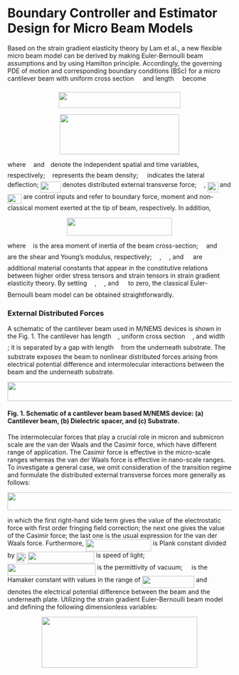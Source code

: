 # Boundary Controller and Estimator Design for Micro Beam Models

Based on the strain gradient elasticity theory by Lam et al., a new flexible micro beam model can be derived by making Euler-Bernoulli beam assumptions and by using Hamilton principle. Accordingly, the governing PDE of motion and corresponding boundary conditions (BSc) for a micro cantilever beam with uniform cross section <img src="/tex/53d147e7f3fe6e47ee05b88b166bd3f6.svg?invert_in_darkmode&sanitize=true" align=middle width=12.32879834999999pt height=22.465723500000017pt/> and length <img src="/tex/ddcb483302ed36a59286424aa5e0be17.svg?invert_in_darkmode&sanitize=true" align=middle width=11.18724254999999pt height=22.465723500000017pt/> become

<p align="center"><img src="/tex/bb6346022ff9e9e659b931d570d586f1.svg?invert_in_darkmode&sanitize=true" align=middle width=274.91768865pt height=35.77743345pt/></p>

<p align="center"><img src="/tex/9b7e99ad70665eacdd43f246f8552706.svg?invert_in_darkmode&sanitize=true" align=middle width=268.45978829999996pt height=90.34160189999999pt/></p>



where <img src="/tex/332cc365a4987aacce0ead01b8bdcc0b.svg?invert_in_darkmode&sanitize=true" align=middle width=9.39498779999999pt height=14.15524440000002pt/> and <img src="/tex/4f4f4e395762a3af4575de74c019ebb5.svg?invert_in_darkmode&sanitize=true" align=middle width=5.936097749999991pt height=20.221802699999984pt/> denote the independent spatial and time variables, respectively; <img src="/tex/6dec54c48a0438a5fcde6053bdb9d712.svg?invert_in_darkmode&sanitize=true" align=middle width=8.49888434999999pt height=14.15524440000002pt/> represents the beam density; <img src="/tex/31fae8b8b78ebe01cbfbe2fe53832624.svg?invert_in_darkmode&sanitize=true" align=middle width=12.210846449999991pt height=14.15524440000002pt/> indicates the lateral deflection; <img src="/tex/c9c2db7f99ad17c2472a4affcb1e265b.svg?invert_in_darkmode&sanitize=true" align=middle width=45.239815499999985pt height=24.65753399999998pt/> denotes distributed external transverse force; <img src="/tex/b8bc815b5e9d5177af01fd4d3d3c2f10.svg?invert_in_darkmode&sanitize=true" align=middle width=12.85392569999999pt height=22.465723500000017pt/>, <img src="/tex/589d535d5d49f9883567e08b36a036ce.svg?invert_in_darkmode&sanitize=true" align=middle width=23.61436769999999pt height=22.465723500000017pt/> and <img src="/tex/b2d45a3069041db007d04b5e55728ec8.svg?invert_in_darkmode&sanitize=true" align=middle width=31.74039164999999pt height=22.465723500000017pt/> are control inputs and refer to boundary force, moment and non-classical moment exerted at the tip of beam, respectively.  In addition,

<p align="center"><img src="/tex/ba06e65f2374efb31e568a0a40237150.svg?invert_in_darkmode&sanitize=true" align=middle width=235.5507033pt height=39.6167739pt/></p>


where <img src="/tex/21fd4e8eecd6bdf1a4d3d6bd1fb8d733.svg?invert_in_darkmode&sanitize=true" align=middle width=8.515988249999989pt height=22.465723500000017pt/> is the area moment of inertia of the beam cross-section; <img src="/tex/07617f9d8fe48b4a7b3f523d6730eef0.svg?invert_in_darkmode&sanitize=true" align=middle width=9.90492359999999pt height=14.15524440000002pt/> and <img src="/tex/84df98c65d88c6adf15d4645ffa25e47.svg?invert_in_darkmode&sanitize=true" align=middle width=13.08219659999999pt height=22.465723500000017pt/> are the shear and Young’s modulus, respectively; <img src="/tex/eba109b17bc735d58ea1086bd55b86e9.svg?invert_in_darkmode&sanitize=true" align=middle width=13.40191379999999pt height=22.831056599999986pt/>,  <img src="/tex/839a0dc412c4f8670dd1064e0d6d412f.svg?invert_in_darkmode&sanitize=true" align=middle width=13.40191379999999pt height=22.831056599999986pt/>, and <img src="/tex/336fefe2418749fabf50594e52f7b776.svg?invert_in_darkmode&sanitize=true" align=middle width=13.40191379999999pt height=22.831056599999986pt/> are additional material constants that appear in the constitutive relations between higher order stress tensors and strain tensors in strain gradient elasticity theory. By setting <img src="/tex/eba109b17bc735d58ea1086bd55b86e9.svg?invert_in_darkmode&sanitize=true" align=middle width=13.40191379999999pt height=22.831056599999986pt/>, <img src="/tex/839a0dc412c4f8670dd1064e0d6d412f.svg?invert_in_darkmode&sanitize=true" align=middle width=13.40191379999999pt height=22.831056599999986pt/>, and <img src="/tex/336fefe2418749fabf50594e52f7b776.svg?invert_in_darkmode&sanitize=true" align=middle width=13.40191379999999pt height=22.831056599999986pt/> to zero, the classical Euler-Bernoulli beam model can be obtained straightforwardly. 



### External Distributed Forces
A schematic of the cantilever beam used in M/NEMS devices is shown in the Fig. 1. The cantilever has length <img src="/tex/ddcb483302ed36a59286424aa5e0be17.svg?invert_in_darkmode&sanitize=true" align=middle width=11.18724254999999pt height=22.465723500000017pt/>, uniform cross section <img src="/tex/53d147e7f3fe6e47ee05b88b166bd3f6.svg?invert_in_darkmode&sanitize=true" align=middle width=12.32879834999999pt height=22.465723500000017pt/>, and width <img src="/tex/4bdc8d9bcfb35e1c9bfb51fc69687dfc.svg?invert_in_darkmode&sanitize=true" align=middle width=7.054796099999991pt height=22.831056599999986pt/>; it is separated by a gap with length <img src="/tex/3cf4fbd05970446973fc3d9fa3fe3c41.svg?invert_in_darkmode&sanitize=true" align=middle width=8.430376349999989pt height=14.15524440000002pt/> from the underneath substrate. The substrate exposes the beam to nonlinear distributed forces arising from electrical potential difference and intermolecular interactions between the beam and the underneath substrate.
 
<p align="center"><img src="/tex/1b9f16f6a97f31f84fd5af15cd68e2e0.svg?invert_in_darkmode&sanitize=true" align=middle width=529.2030579pt height=42.483181949999995pt/></p>

#### Fig. 1. Schematic of a cantilever beam based M/NEMS device: (a) Cantilever beam, (b) Dielectric spacer, and (c) Substrate.

The intermolecular forces that play a crucial role in micron and submicron scale are the van der Waals and the Casimir force, which have different range of application. The Casimir force is effective in the micro-scale ranges whereas the van der Waals force is effective in nano-scale ranges. To investigate a general case, we omit consideration of the transition regime and formulate the distributed external transverse forces more generally as follows:
  
<p align="center"><img src="/tex/f590c82f1bfff5fbe02fbd55f0802f8a.svg?invert_in_darkmode&sanitize=true" align=middle width=584.0777349pt height=39.60469425pt/></p>



in which the first right-hand side term gives the value of the electrostatic force with first order fringing field correction; the next one gives the value of the Casimir force; the last one is the usual expression for the van der Waals force. Furthermore, <img src="/tex/0327922857a3c80945224eeda3da15df.svg?invert_in_darkmode&sanitize=true" align=middle width=147.3744525pt height=26.76175259999998pt/> is Plank constant divided by <img src="/tex/5a7b63fcb316fdefe42e319d18ab939a.svg?invert_in_darkmode&sanitize=true" align=middle width=18.179315549999988pt height=21.18721440000001pt/>; <img src="/tex/7fb5615db5df7077d50164f2324feb86.svg?invert_in_darkmode&sanitize=true" align=middle width=148.95556499999998pt height=26.76175259999998pt/> is speed of light; <img src="/tex/732c7964ffecaa48684a1e457b308a5e.svg?invert_in_darkmode&sanitize=true" align=middle width=197.72883074999996pt height=26.76175259999998pt/> is the permittivity of vacuum;  <img src="/tex/53d147e7f3fe6e47ee05b88b166bd3f6.svg?invert_in_darkmode&sanitize=true" align=middle width=12.32879834999999pt height=22.465723500000017pt/> is the Hamaker constant with values in the range of <img src="/tex/5220c564d7790bf64afba19b17a21c46.svg?invert_in_darkmode&sanitize=true" align=middle width=117.08914634999998pt height=26.76175259999998pt/> and <img src="/tex/a9a3a4a202d80326bda413b5562d5cd1.svg?invert_in_darkmode&sanitize=true" align=middle width=13.242037049999992pt height=22.465723500000017pt/> denotes the electrical potential difference between the beam and the underneath plate. Utilizing the strain gradient Euler-Bernoulli beam model and defining the following dimensionless variables:

<p align="center"><img src="/tex/c54ddddd6a3c5bcca2d6c28e5de5a27d.svg?invert_in_darkmode&sanitize=true" align=middle width=350.01243089999997pt height=113.8960944pt/></p>
